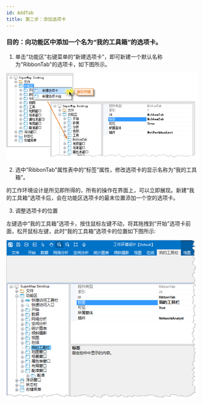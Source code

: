 ```yaml
---
id: AddTab
title: 第二步：添加选项卡
---
```

### 目的：向功能区中添加一个名为“我的工具箱”的选项卡。

  1. 单击“功能区”右键菜单的“新建选项卡”，即可新建一个默认名称为"RibbonTab"的选项卡，如下图所示。
  
  ![](img/NewTab.png)  
 
  2. 选中"RibbonTab"属性表中的“标签”属性，修改选项卡的显示名称为“我的工具箱”。

的工作环境设计是所见即所得的，所有的操作在界面上，可以立即展现。新建“我的工具箱”选项卡后，会在功能区选项卡的最末位置添加一个空的选项卡。

  3. 调整选项卡的位置

左键选中“我的工具箱”选项卡，按住鼠标左键不动，将其拖拽到“开始”选项卡前面，松开鼠标左键，此时“我的工具箱”选项卡的位置如下图所示:

![](img/NewTab2.png)  


